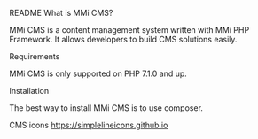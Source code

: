 README
What is MMi CMS?

MMi CMS is a content management system written with MMi PHP Framework. It allows developers to build CMS solutions easily.

Requirements

MMi CMS is only supported on PHP 7.1.0 and up.

Installation

The best way to install MMi CMS is to use composer.

CMS icons
https://simplelineicons.github.io
